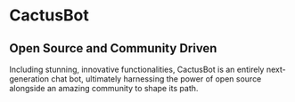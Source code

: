 # CactusBot

## Open Source and Community Driven

Including stunning, innovative functionalities, CactusBot is an entirely
next-generation chat bot, ultimately harnessing the power of open source
alongside an amazing community to shape its path.
